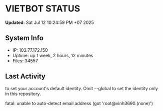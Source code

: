 # VIETBOT STATUS
**Updated**: Sat Jul 12 10:24:59 PM +07 2025

## System Info
- IP: 103.77.172.150
- Uptime: up 1 week, 2 hours, 12 minutes
- Files: 34557

## Last Activity

to set your account's default identity.
Omit --global to set the identity only in this repository.

fatal: unable to auto-detect email address (got 'root@vinh3690.(none)')
